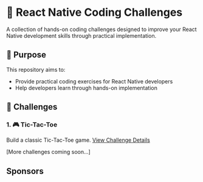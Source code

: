 # 🚀 React Native Coding Challenges

A collection of hands-on coding challenges designed to improve your React Native development skills through practical implementation.

## 🎯 Purpose

This repository aims to:
- Provide practical coding exercises for React Native developers
- Help developers learn through hands-on implementation

## 💪 Challenges

### 1. 🎮 Tic-Tac-Toe
Build a classic Tic-Tac-Toe game.
[View Challenge Details](./tic-tac-toe.md)

[More challenges coming soon...]

## Sponsors